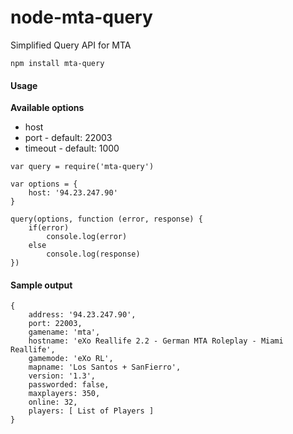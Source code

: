 # node-mta-query

Simplified Query API for MTA

```
npm install mta-query
```

#### Usage

**Available options**

* host
* port - default: 22003
* timeout - default: 1000

```
var query = require('mta-query')

var options = {
    host: '94.23.247.90'
}

query(options, function (error, response) {
    if(error)
        console.log(error)
    else 
        console.log(response)
})
```

#### Sample output
```
{ 
    address: '94.23.247.90',
    port: 22003,
    gamename: 'mta',
    hostname: 'eXo Reallife 2.2 - German MTA Roleplay - Miami Reallife',
    gamemode: 'eXo RL',
    mapname: 'Los Santos + SanFierro',
    version: '1.3',
    passworded: false,
    maxplayers: 350,
    online: 32,
    players: [ List of Players ] 
}
```



